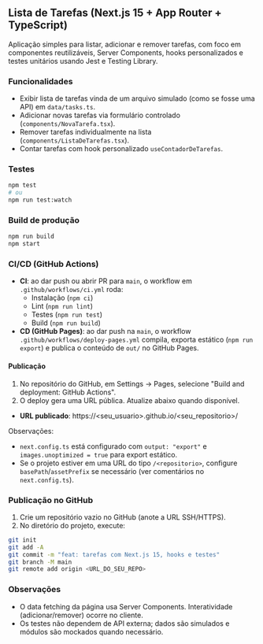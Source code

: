## Lista de Tarefas (Next.js 15 + App Router + TypeScript)

  Aplicação simples para listar, adicionar e remover tarefas, com foco em componentes reutilizáveis, Server Components, hooks personalizados e testes unitários usando Jest e Testing Library.

### Funcionalidades
- Exibir lista de tarefas vinda de um arquivo simulado (como se fosse uma API) em `data/tasks.ts`.
- Adicionar novas tarefas via formulário controlado (`components/NovaTarefa.tsx`).
- Remover tarefas individualmente na lista (`components/ListaDeTarefas.tsx`).
 - Contar tarefas com hook personalizado `useContadorDeTarefas`.

### Testes
```bash
npm test
# ou
npm run test:watch
```

### Build de produção
```bash
npm run build
npm start
```

### CI/CD (GitHub Actions)
- **CI**: ao dar push ou abrir PR para `main`, o workflow em `.github/workflows/ci.yml` roda:
  - Instalação (`npm ci`)
  - Lint (`npm run lint`)
  - Testes (`npm run test`)
  - Build (`npm run build`)
- **CD (GitHub Pages)**: ao dar push na `main`, o workflow `.github/workflows/deploy-pages.yml` compila, exporta estático (`npm run export`) e publica o conteúdo de `out/` no GitHub Pages.

#### Publicação
1) No repositório do GitHub, em Settings → Pages, selecione "Build and deployment: GitHub Actions".
2) O deploy gera uma URL pública. Atualize abaixo quando disponível.

- **URL publicado**: https://<seu_usuario>.github.io/<seu_repositorio>/

Observações:
- `next.config.ts` está configurado com `output: "export"` e `images.unoptimized = true` para export estático.
- Se o projeto estiver em uma URL do tipo `/<repositorio>`, configure `basePath`/`assetPrefix` se necessário (ver comentários no `next.config.ts`).

### Publicação no GitHub
1) Crie um repositório vazio no GitHub (anote a URL SSH/HTTPS).
2) No diretório do projeto, execute:
```bash
git init
git add -A
git commit -m "feat: tarefas com Next.js 15, hooks e testes"
git branch -M main
git remote add origin <URL_DO_SEU_REPO>
```

### Observações
- O data fetching da página usa Server Components. Interatividade (adicionar/remover) ocorre no cliente.
- Os testes não dependem de API externa; dados são simulados e módulos são mockados quando necessário.
